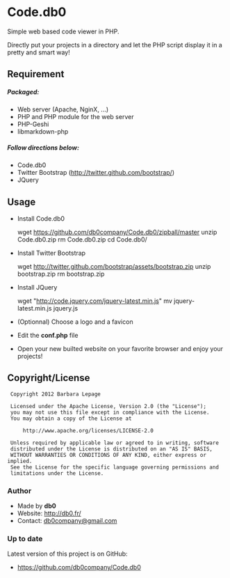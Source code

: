 Code.db0
========

Simple web based code viewer in PHP.

Directly put your projects in a directory and let the
PHP script display it in a pretty and smart way!

## Requirement

##### Packaged:

* Web server (Apache, NginX, ...)
* PHP and PHP module for the web server
* PHP-Geshi
* libmarkdown-php

##### Follow directions below:

* Code.db0
* Twitter Bootstrap (http://twitter.github.com/bootstrap/)
* JQuery

## Usage

* Install Code.db0

    wget https://github.com/db0company/Code.db0/zipball/master
    unzip Code.db0.zip
    rm Code.db0.zip
    cd Code.db0/

* Install Twitter Bootstrap

    wget http://twitter.github.com/bootstrap/assets/bootstrap.zip
    unzip bootstrap.zip
    rm bootstrap.zip

* Install JQuery

    wget "http://code.jquery.com/jquery-latest.min.js"
    mv jquery-latest.min.js jquery.js

* (Optionnal) Choose a logo and a favicon

* Edit the **conf.php** file

* Open your new builted website on your favorite browser and enjoy your projects!


## Copyright/License

     Copyright 2012 Barbara Lepage
  
     Licensed under the Apache License, Version 2.0 (the "License");
     you may not use this file except in compliance with the License.
     You may obtain a copy of the License at
  
         http://www.apache.org/licenses/LICENSE-2.0
  
     Unless required by applicable law or agreed to in writing, software
     distributed under the License is distributed on an "AS IS" BASIS,
     WITHOUT WARRANTIES OR CONDITIONS OF ANY KIND, either express or implied.
     See the License for the specific language governing permissions and
     limitations under the License.


### Author

* Made by __db0__
* Website: http://db0.fr/
* Contact: db0company@gmail.com


### Up to date

Latest version of this project is on GitHub:
* https://github.com/db0company/Code.db0

